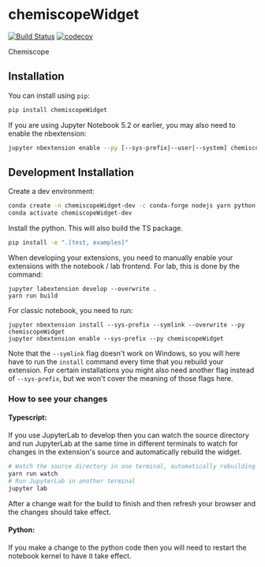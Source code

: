 
# chemiscopeWidget

[![Build Status](https://travis-ci.org//chemiscopeWidget.svg?branch=master)](https://travis-ci.org//chemiscopeWidget)
[![codecov](https://codecov.io/gh//chemiscopeWidget/branch/master/graph/badge.svg)](https://codecov.io/gh//chemiscopeWidget)


Chemiscope

## Installation

You can install using `pip`:

```bash
pip install chemiscopeWidget
```

If you are using Jupyter Notebook 5.2 or earlier, you may also need to enable
the nbextension:
```bash
jupyter nbextension enable --py [--sys-prefix|--user|--system] chemiscopeWidget
```

## Development Installation

Create a dev environment:
```bash
conda create -n chemiscopeWidget-dev -c conda-forge nodejs yarn python jupyterlab
conda activate chemiscopeWidget-dev
```

Install the python. This will also build the TS package.
```bash
pip install -e ".[test, examples]"
```

When developing your extensions, you need to manually enable your extensions with the
notebook / lab frontend. For lab, this is done by the command:

```
jupyter labextension develop --overwrite .
yarn run build
```

For classic notebook, you need to run:

```
jupyter nbextension install --sys-prefix --symlink --overwrite --py chemiscopeWidget
jupyter nbextension enable --sys-prefix --py chemiscopeWidget
```

Note that the `--symlink` flag doesn't work on Windows, so you will here have to run
the `install` command every time that you rebuild your extension. For certain installations
you might also need another flag instead of `--sys-prefix`, but we won't cover the meaning
of those flags here.

### How to see your changes
#### Typescript:
If you use JupyterLab to develop then you can watch the source directory and run JupyterLab at the same time in different
terminals to watch for changes in the extension's source and automatically rebuild the widget.

```bash
# Watch the source directory in one terminal, automatically rebuilding when needed
yarn run watch
# Run JupyterLab in another terminal
jupyter lab
```

After a change wait for the build to finish and then refresh your browser and the changes should take effect.

#### Python:
If you make a change to the python code then you will need to restart the notebook kernel to have it take effect.
